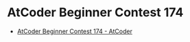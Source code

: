 # AtCoder Beginner Contest 174

- [AtCoder Beginner Contest 174 - AtCoder](https://atcoder.jp/contests/abc174)
